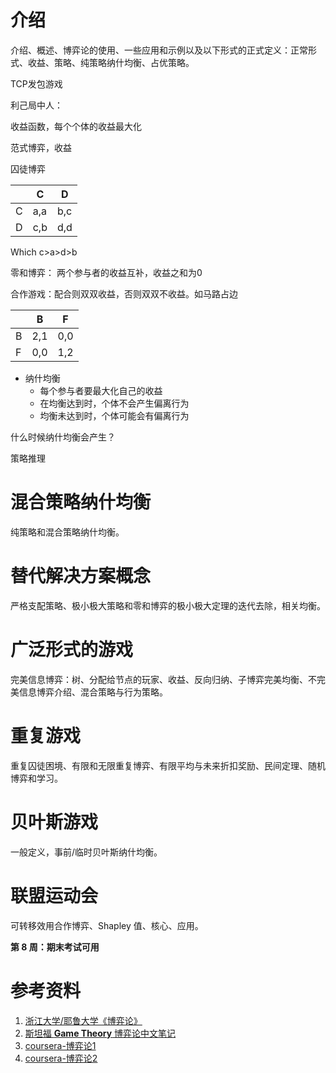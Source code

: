 # 介绍

介绍、概述、博弈论的使用、一些应用和示例以及以下形式的正式定义：正常形式、收益、策略、纯策略纳什均衡、占优策略。



TCP发包游戏



利己局中人： 

收益函数，每个个体的收益最大化



范式博弈，收益

囚徒博弈

|      | C    | D    |
| ---- | ---- | ---- |
| C    | a,a  | b,c  |
| D    | c,b  | d,d  |

Which c>a>d>b

零和博弈： 两个参与者的收益互补，收益之和为0

合作游戏：配合则双双收益，否则双双不收益。如马路占边

|      | B    | F    |
| ---- | ---- | ---- |
| B    | 2,1  | 0,0  |
| F    | 0,0  | 1,2  |



- 纳什均衡
  - 每个参与者要最大化自己的收益
  - 在均衡达到时，个体不会产生偏离行为
  - 均衡未达到时，个体可能会有偏离行为





什么时候纳什均衡会产生？



策略推理





# 混合策略纳什均衡

纯策略和混合策略纳什均衡。

# 替代解决方案概念

严格支配策略、极小极大策略和零和博弈的极小极大定理的迭代去除，相关均衡。

# 广泛形式的游戏

完美信息博弈：树、分配给节点的玩家、收益、反向归纳、子博弈完美均衡、不完美信息博弈介绍、混合策略与行为策略。

# 重复游戏

重复囚徒困境、有限和无限重复博弈、有限平均与未来折扣奖励、民间定理、随机博弈和学习。

# 贝叶斯游戏

一般定义，事前/临时贝叶斯纳什均衡。

# 联盟运动会

可转移效用合作博弈、Shapley 值、核心、应用。

**第 8 周：期末考试可用**



# 参考资料

1.   [浙江大学/耶鲁大学《博弈论》](https://www.bilibili.com/video/BV1S5411f7ZA?spm_id_from=333.999.0.0)  
1.   [斯坦福 **Game Theory** 博弈论中文笔记](https://github.com/apachecn/stanford-game-theory-notes-zh) 
1.   [coursera-博弈论1](https://www.coursera.org/learn/game-theory-1) 
1.   [coursera-博弈论2](https://www.coursera.org/learn/game-theory-2) 

